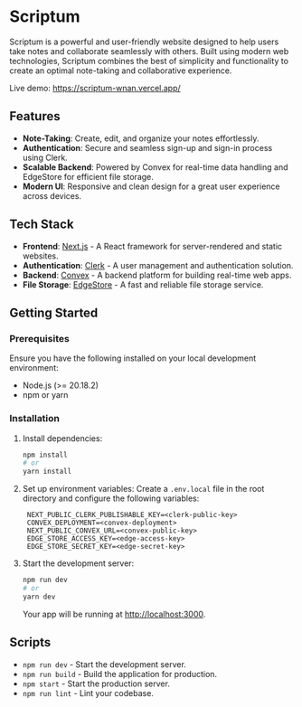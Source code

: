 # Scriptum

Scriptum is a powerful and user-friendly website designed to help users take
notes and collaborate seamlessly with others. Built using modern web
technologies, Scriptum combines the best of simplicity and functionality to
create an optimal note-taking and collaborative experience.

Live demo: https://scriptum-wnan.vercel.app/

## Features

- **Note-Taking**: Create, edit, and organize your notes effortlessly.
- **Authentication**: Secure and seamless sign-up and sign-in process using
  Clerk.
- **Scalable Backend**: Powered by Convex for real-time data handling and
  EdgeStore for efficient file storage.
- **Modern UI**: Responsive and clean design for a great user experience across
  devices.

## Tech Stack

- **Frontend**: [Next.js](https://nextjs.org/) - A React framework for
  server-rendered and static websites.
- **Authentication**: [Clerk](https://clerk.dev/) - A user management and
  authentication solution.
- **Backend**: [Convex](https://www.convex.dev/) - A backend platform for
  building real-time web apps.
- **File Storage**: [EdgeStore](https://www.edgestore.io/) - A fast and reliable
  file storage service.

## Getting Started

### Prerequisites

Ensure you have the following installed on your local development environment:

- Node.js (>= 20.18.2)
- npm or yarn

### Installation

1. Install dependencies:

   ```bash
   npm install
   # or
   yarn install
   ```

2. Set up environment variables: Create a `.env.local` file in the root
   directory and configure the following variables:

   ```env
    NEXT_PUBLIC_CLERK_PUBLISHABLE_KEY=<clerk-public-key>
    CONVEX_DEPLOYMENT=<convex-deployment>
    NEXT_PUBLIC_CONVEX_URL=<convex-public-key>
    EDGE_STORE_ACCESS_KEY=<edge-access-key>
    EDGE_STORE_SECRET_KEY=<edge-secret-key>
   ```

3. Start the development server:

   ```bash
   npm run dev
   # or
   yarn dev
   ```

   Your app will be running at [http://localhost:3000](http://localhost:3000).

## Scripts

- `npm run dev` - Start the development server.
- `npm run build` - Build the application for production.
- `npm start` - Start the production server.
- `npm run lint` - Lint your codebase.
